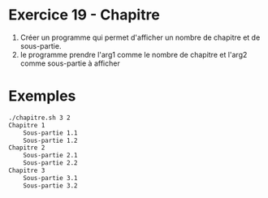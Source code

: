 # Exercice 19 - Chapitre

1. Créer un programme qui permet d'afficher un nombre de chapitre et de sous-partie.
2. le programme prendre l'arg1 comme le nombre de chapitre et l'arg2 comme sous-partie à afficher 

# Exemples

```bash 
./chapitre.sh 3 2
Chapitre 1
    Sous-partie 1.1
    Sous-partie 1.2
Chapitre 2
    Sous-partie 2.1
    Sous-partie 2.2
Chapitre 3
    Sous-partie 3.1
    Sous-partie 3.2
```